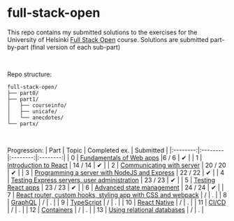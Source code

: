# full-stack-open
This repo contains my submitted solutions to the exercises for the University of Helsinki [Full Stack Open](https://fullstackopen.com/en/) course. Solutions are submitted part-by-part (final version of each sub-part)

<br>

Repo structure:
```
full-stack-open/
├── part0/
├── part1/
│   ├── courseinfo/
│   ├── unicafe/
│   └── anecdotes/
└── partx/
```
<br>

Progression:
| Part | Topic | Completed ex. | Submitted |
|:--------:|:--------|:--------:|:--------:|
| 0 | [Fundamentals of Web apps](https://fullstackopen.com/en/part0)                                          |6 / 6 | ✔ | 
| 1 | [Introduction to React](https://fullstackopen.com/en/part1)                                             | 14 / 14 | ✔ | 
| 2 | [Communicating with server](https://fullstackopen.com/en/part2)                                         | 20 / 20 | ✔ | 
| 3 | [Programming a server with NodeJS and Express](https://fullstackopen.com/en/part3)                      | 22 / 22 | ✔ | 
| 4 | [Testing Express servers, user administration](https://fullstackopen.com/en/part4)                      | 23 / 23 | ✔ | 
| 5 | [Testing React apps](https://fullstackopen.com/en/part5)                                                | 23 / 23 | ✔ | 
| 6 | [Advanced state management](https://fullstackopen.com/en/part6)                                         | 24 / 24 | ✔ | 
| 7 | [React router, custom hooks, styling app with CSS and webpack](https://fullstackopen.com/en/part7)      | / | . | 
| 8 | [GraphQL](https://fullstackopen.com/en/part8)                                                           | / | . | 
| 9 | [TypeScript](https://fullstackopen.com/en/part9)                                                        | / | . | 
| 10 | [React Native](https://fullstackopen.com/en/part10)                                                    | / | . | 
| 11 | [CI/CD](https://fullstackopen.com/en/part11)                                                           | / | . | 
| 12 | [Containers](https://fullstackopen.com/en/part12)                                                      | / | . | 
| 13 | [Using relational databases](https://fullstackopen.com/en/part13)                                      | / | . | 